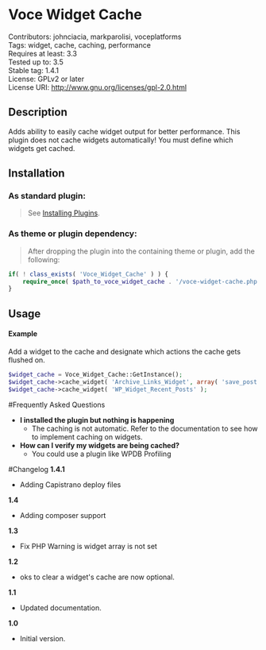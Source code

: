 Voce Widget Cache
==================

Contributors: johnciacia, markparolisi, voceplatforms  
Tags: widget, cache, caching, performance  
Requires at least: 3.3  
Tested up to: 3.5  
Stable tag: 1.4.1  
License: GPLv2 or later  
License URI: http://www.gnu.org/licenses/gpl-2.0.html

## Description
Adds ability to easily cache widget output for better performance. This plugin does not cache widgets automatically! You must define which widgets get cached.

## Installation

### As standard plugin:
> See [Installing Plugins](http://codex.wordpress.org/Managing_Plugins#Installing_Plugins).

### As theme or plugin dependency:
> After dropping the plugin into the containing theme or plugin, add the following:
```php
if( ! class_exists( 'Voce_Widget_Cache' ) ) {
	require_once( $path_to_voce_widget_cache . '/voce-widget-cache.php' );
}
```

## Usage

#### Example

Add a widget to the cache and designate which actions the cache gets flushed on.
```php
$widget_cache = Voce_Widget_Cache::GetInstance();
$widget_cache->cache_widget( 'Archive_Links_Widget', array( 'save_post' ) );
$widget_cache->cache_widget( 'WP_Widget_Recent_Posts' );
```

#Frequently Asked Questions

* **I installed the plugin but nothing is happening**
	* The caching is not automatic. Refer to the documentation to see how to implement caching on widgets.
* **How can I verify my widgets are being cached?**
	* You could use a plugin like WPDB Profiling

#Changelog
**1.4.1**  
* Adding Capistrano deploy files

**1.4**  
* Adding composer support

**1.3**  
* Fix PHP Warning is widget array is not set

**1.2**  
* oks to clear a widget's cache are now optional.

**1.1**  
* Updated documentation.

**1.0**  
* Initial version.